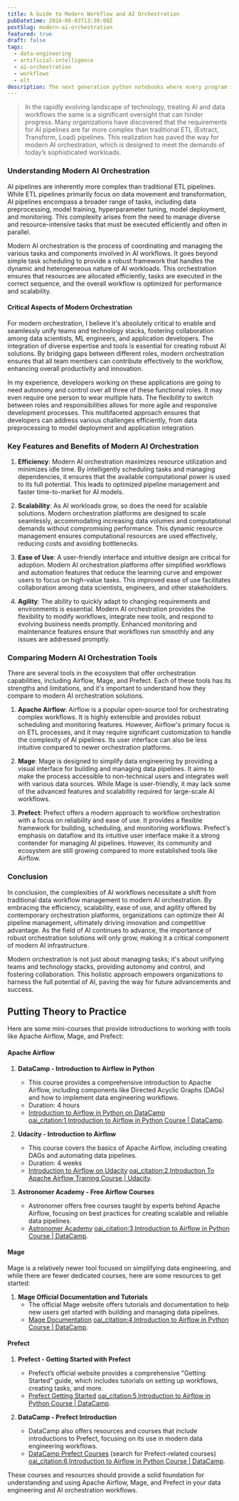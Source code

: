 ```yaml
---
title: A Guide to Modern Workflow and AI Orchestration
pubDatetime: 2024-08-03T13:30:00Z
postSlug: modern-ai-orchestration
featured: true
draft: false
tags:
  - data-engineering
  - artificial-intelligence
  - ai-orchestration
  - workflows
  - elt
description: The next generation python notebooks where every program is also an interactive web-app
---
```


> In the rapidly evolving landscape of technology, treating AI and data workflows the same is a significant oversight that can hinder progress. Many organizations have discovered that the requirements for AI pipelines are far more complex than traditional ETL (Extract, Transform, Load) pipelines. This realization has paved the way for modern AI orchestration, which is designed to meet the demands of today’s sophisticated workloads.

### Understanding Modern AI Orchestration

AI pipelines are inherently more complex than traditional ETL pipelines. While ETL pipelines primarily focus on data movement and transformation, AI pipelines encompass a broader range of tasks, including data preprocessing, model training, hyperparameter tuning, model deployment, and monitoring. This complexity arises from the need to manage diverse and resource-intensive tasks that must be executed efficiently and often in parallel.

Modern AI orchestration is the process of coordinating and managing the various tasks and components involved in AI workflows. It goes beyond simple task scheduling to provide a robust framework that handles the dynamic and heterogeneous nature of AI workloads. This orchestration ensures that resources are allocated efficiently, tasks are executed in the correct sequence, and the overall workflow is optimized for performance and scalability.

#### Critical Aspects of Modern Orchestration

For modern orchestration, I believe it's absolutely critical to enable and seamlessly unify teams and technology stacks, fostering collaboration among data scientists, ML engineers, and application developers. The integration of diverse expertise and tools is essential for creating robust AI solutions. By bridging gaps between different roles, modern orchestration ensures that all team members can contribute effectively to the workflow, enhancing overall productivity and innovation.

In my experience, developers working on these applications are going to need autonomy and control over all three of these functional roles. It may even require one person to wear multiple hats. The flexibility to switch between roles and responsibilities allows for more agile and responsive development processes. This multifaceted approach ensures that developers can address various challenges efficiently, from data preprocessing to model deployment and application integration.

### Key Features and Benefits of Modern AI Orchestration

1. **Efficiency**: Modern AI orchestration maximizes resource utilization and minimizes idle time. By intelligently scheduling tasks and managing dependencies, it ensures that the available computational power is used to its full potential. This leads to optimized pipeline management and faster time-to-market for AI models.

2. **Scalability**: As AI workloads grow, so does the need for scalable solutions. Modern orchestration platforms are designed to scale seamlessly, accommodating increasing data volumes and computational demands without compromising performance. This dynamic resource management ensures computational resources are used effectively, reducing costs and avoiding bottlenecks.

3. **Ease of Use**: A user-friendly interface and intuitive design are critical for adoption. Modern AI orchestration platforms offer simplified workflows and automation features that reduce the learning curve and empower users to focus on high-value tasks. This improved ease of use facilitates collaboration among data scientists, engineers, and other stakeholders.

4. **Agility**: The ability to quickly adapt to changing requirements and environments is essential. Modern AI orchestration provides the flexibility to modify workflows, integrate new tools, and respond to evolving business needs promptly. Enhanced monitoring and maintenance features ensure that workflows run smoothly and any issues are addressed promptly.

### Comparing Modern AI Orchestration Tools

There are several tools in the ecosystem that offer orchestration capabilities, including Airflow, Mage, and Prefect. Each of these tools has its strengths and limitations, and it's important to understand how they compare to modern AI orchestration solutions.

1. **Apache Airflow**: Airflow is a popular open-source tool for orchestrating complex workflows. It is highly extensible and provides robust scheduling and monitoring features. However, Airflow's primary focus is on ETL processes, and it may require significant customization to handle the complexity of AI pipelines. Its user interface can also be less intuitive compared to newer orchestration platforms.

2. **Mage**: Mage is designed to simplify data engineering by providing a visual interface for building and managing data pipelines. It aims to make the process accessible to non-technical users and integrates well with various data sources. While Mage is user-friendly, it may lack some of the advanced features and scalability required for large-scale AI workflows.

3. **Prefect**: Prefect offers a modern approach to workflow orchestration with a focus on reliability and ease of use. It provides a flexible framework for building, scheduling, and monitoring workflows. Prefect's emphasis on dataflow and its intuitive user interface make it a strong contender for managing AI pipelines. However, its community and ecosystem are still growing compared to more established tools like Airflow.

### Conclusion

In conclusion, the complexities of AI workflows necessitate a shift from traditional data workflow management to modern AI orchestration. By embracing the efficiency, scalability, ease of use, and agility offered by contemporary orchestration platforms, organizations can optimize their AI pipeline management, ultimately driving innovation and competitive advantage. As the field of AI continues to advance, the importance of robust orchestration solutions will only grow, making it a critical component of modern AI infrastructure.

Modern orchestration is not just about managing tasks; it's about unifying teams and technology stacks, providing autonomy and control, and fostering collaboration. This holistic approach empowers organizations to harness the full potential of AI, paving the way for future advancements and success.

## Putting Theory to Practice

Here are some mini-courses that provide introductions to working with tools like Apache Airflow, Mage, and Prefect:

#### Apache Airflow

1. **DataCamp - Introduction to Airflow in Python**

   - This course provides a comprehensive introduction to Apache Airflow, including components like Directed Acyclic Graphs (DAGs) and how to implement data engineering workflows.
   - Duration: 4 hours
   - [Introduction to Airflow in Python on DataCamp](https://www.datacamp.com/courses/introduction-to-airflow-in-python) [oai_citation:1,Introduction to Airflow in Python Course | DataCamp](https://www.datacamp.com/courses/introduction-to-airflow-in-python).

2. **Udacity - Introduction to Airflow**

   - This course covers the basics of Apache Airflow, including creating DAGs and automating data pipelines.
   - Duration: 4 weeks
   - [Introduction to Airflow on Udacity](https://www.udacity.com/course/introduction-to-airflow--nd008) [oai_citation:2,Introduction To Apache Airflow Training Course | Udacity](https://www.udacity.com/course/introduction-to-airflow--cd12932).

3. **Astronomer Academy - Free Airflow Courses**
   - Astronomer offers free courses taught by experts behind Apache Airflow, focusing on best practices for creating scalable and reliable data pipelines.
   - [Astronomer Academy](https://academy.astronomer.io/) [oai_citation:3,Introduction to Airflow in Python Course | DataCamp](https://www.datacamp.com/courses/introduction-to-airflow-in-python).

#### Mage

Mage is a relatively newer tool focused on simplifying data engineering, and while there are fewer dedicated courses, here are some resources to get started:

1. **Mage Official Documentation and Tutorials**
   - The official Mage website offers tutorials and documentation to help new users get started with building and managing data pipelines.
   - [Mage Documentation](https://www.mage.ai/docs) [oai_citation:4,Introduction to Airflow in Python Course | DataCamp](https://www.datacamp.com/courses/introduction-to-airflow-in-python).

#### Prefect

1. **Prefect - Getting Started with Prefect**

   - Prefect’s official website provides a comprehensive "Getting Started" guide, which includes tutorials on setting up workflows, creating tasks, and more.
   - [Prefect Getting Started](https://docs.prefect.io/core/getting_started/overview.html) [oai_citation:5,Introduction to Airflow in Python Course | DataCamp](https://www.datacamp.com/courses/introduction-to-airflow-in-python).

2. **DataCamp - Prefect Introduction**
   - DataCamp also offers resources and courses that include introductions to Prefect, focusing on its use in modern data engineering workflows.
   - [DataCamp Prefect Courses](https://www.datacamp.com/) (search for Prefect-related courses) [oai_citation:6,Introduction to Airflow in Python Course | DataCamp](https://www.datacamp.com/courses/introduction-to-airflow-in-python).

These courses and resources should provide a solid foundation for understanding and using Apache Airflow, Mage, and Prefect in your data engineering and AI orchestration workflows.
